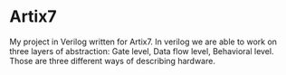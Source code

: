 # Artix7
My project in Verilog written for Artix7. In verilog we are able to work on three layers of abstraction: Gate level, Data flow level, Behavioral level. Those are three different ways of describing hardware.
